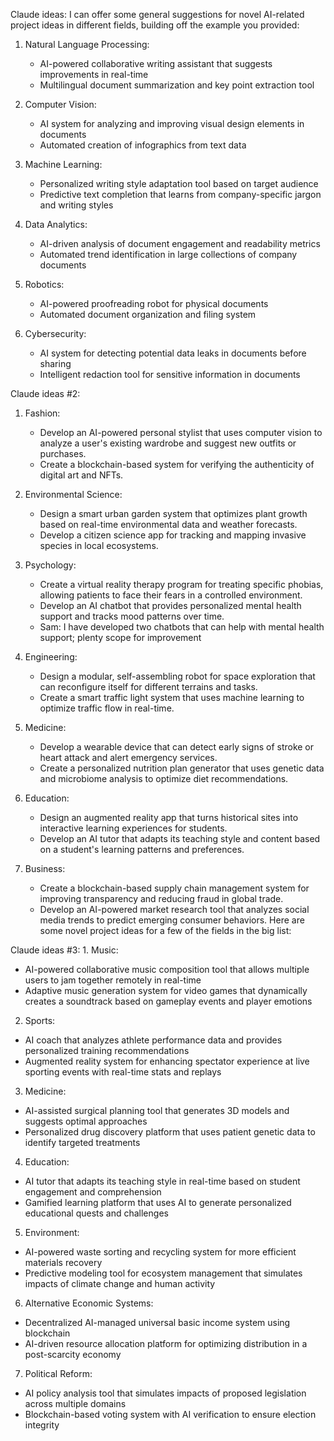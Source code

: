 Claude ideas: I can offer some general suggestions for novel AI-related project ideas in different fields, building off the example you provided:

1. Natural Language Processing:
   - AI-powered collaborative writing assistant that suggests improvements in real-time
   - Multilingual document summarization and key point extraction tool

2. Computer Vision:
   - AI system for analyzing and improving visual design elements in documents
   - Automated creation of infographics from text data

3. Machine Learning:
   - Personalized writing style adaptation tool based on target audience
   - Predictive text completion that learns from company-specific jargon and writing styles

4. Data Analytics:
   - AI-driven analysis of document engagement and readability metrics
   - Automated trend identification in large collections of company documents

5. Robotics:
   - AI-powered proofreading robot for physical documents
   - Automated document organization and filing system

6. Cybersecurity:
   - AI system for detecting potential data leaks in documents before sharing
   - Intelligent redaction tool for sensitive information in documents

Claude ideas #2:

1. Fashion:
   - Develop an AI-powered personal stylist that uses computer vision to analyze a user's existing wardrobe and suggest new outfits or purchases.
   - Create a blockchain-based system for verifying the authenticity of digital art and NFTs.

2. Environmental Science:
   - Design a smart urban garden system that optimizes plant growth based on real-time environmental data and weather forecasts.
   - Develop a citizen science app for tracking and mapping invasive species in local ecosystems.

3. Psychology:
   - Create a virtual reality therapy program for treating specific phobias, allowing patients to face their fears in a controlled environment.
   - Develop an AI chatbot that provides personalized mental health support and tracks mood patterns over time.
	- Sam: I have developed two chatbots that can help with mental health support; plenty scope for improvement

4. Engineering:
   - Design a modular, self-assembling robot for space exploration that can reconfigure itself for different terrains and tasks.
   - Create a smart traffic light system that uses machine learning to optimize traffic flow in real-time.

5. Medicine:
   - Develop a wearable device that can detect early signs of stroke or heart attack and alert emergency services.
   - Create a personalized nutrition plan generator that uses genetic data and microbiome analysis to optimize diet recommendations.

6. Education:
   - Design an augmented reality app that turns historical sites into interactive learning experiences for students.
   - Develop an AI tutor that adapts its teaching style and content based on a student's learning patterns and preferences.

7. Business:
   - Create a blockchain-based supply chain management system for improving transparency and reducing fraud in global trade.
   - Develop an AI-powered market research tool that analyzes social media trends to predict emerging consumer behaviors.
Here are some novel project ideas for a few of the fields in the big list:

Claude ideas #3: 1. Music:
- AI-powered collaborative music composition tool that allows multiple users to jam together remotely in real-time
- Adaptive music generation system for video games that dynamically creates a soundtrack based on gameplay events and player emotions

2. Sports:
- AI coach that analyzes athlete performance data and provides personalized training recommendations
- Augmented reality system for enhancing spectator experience at live sporting events with real-time stats and replays

3. Medicine:
- AI-assisted surgical planning tool that generates 3D models and suggests optimal approaches
- Personalized drug discovery platform that uses patient genetic data to identify targeted treatments

4. Education:
- AI tutor that adapts its teaching style in real-time based on student engagement and comprehension
- Gamified learning platform that uses AI to generate personalized educational quests and challenges

5. Environment:
- AI-powered waste sorting and recycling system for more efficient materials recovery
- Predictive modeling tool for ecosystem management that simulates impacts of climate change and human activity

6. Alternative Economic Systems:
- Decentralized AI-managed universal basic income system using blockchain
- AI-driven resource allocation platform for optimizing distribution in a post-scarcity economy

7. Political Reform:
- AI policy analysis tool that simulates impacts of proposed legislation across multiple domains
- Blockchain-based voting system with AI verification to ensure election integrity
